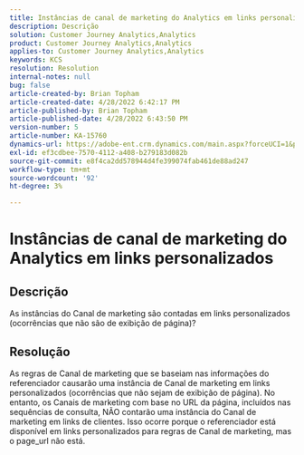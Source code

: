 ```yaml
---
title: Instâncias de canal de marketing do Analytics em links personalizados
description: Descrição
solution: Customer Journey Analytics,Analytics
product: Customer Journey Analytics,Analytics
applies-to: Customer Journey Analytics,Analytics
keywords: KCS
resolution: Resolution
internal-notes: null
bug: false
article-created-by: Brian Topham
article-created-date: 4/28/2022 6:42:17 PM
article-published-by: Brian Topham
article-published-date: 4/28/2022 6:43:50 PM
version-number: 5
article-number: KA-15760
dynamics-url: https://adobe-ent.crm.dynamics.com/main.aspx?forceUCI=1&pagetype=entityrecord&etn=knowledgearticle&id=113e81ed-22c7-ec11-a7b6-0022480a1b03
exl-id: ef3cdbee-7570-4112-a408-b279183d082b
source-git-commit: e8f4ca2dd578944d4fe399074fab461de88ad247
workflow-type: tm+mt
source-wordcount: '92'
ht-degree: 3%

---
```


# Instâncias de canal de marketing do Analytics em links personalizados

## Descrição


As instâncias do Canal de marketing são contadas em links personalizados (ocorrências que não são de exibição de página)?


## Resolução


As regras de Canal de marketing que se baseiam nas informações do referenciador causarão uma instância de Canal de marketing em links personalizados (ocorrências que não sejam de exibição de página). No entanto, os Canais de marketing com base no URL da página, incluídos nas sequências de consulta, NÃO contarão uma instância do Canal de marketing em links de clientes. Isso ocorre porque o referenciador está disponível em links personalizados para regras de Canal de marketing, mas o page_url não está.
